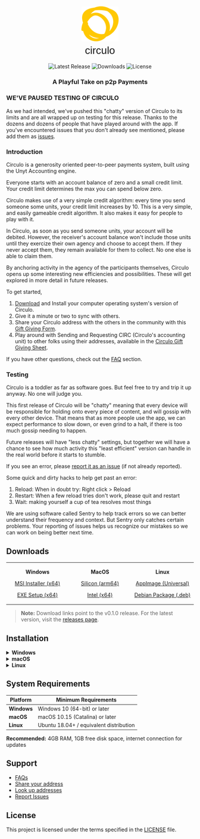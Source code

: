 <div align="center">

# <img src="src-tauri/icons/logo-c.svg" alt="Circulo" width="100"> <br> <span style="font-family: 'Quicksand', sans-serif; font-weight: 300;">circulo</span>

![Latest Release](https://img.shields.io/github/v/release/unytco/circulo?style=flat-square&color=blue)
![Downloads](https://img.shields.io/github/downloads/unytco/circulo/total?style=flat-square&color=green)
![License](https://img.shields.io/github/license/unytco/circulo?style=flat-square)

### A Playful Take on p2p Payments
</div>
<div align="left">
<h3>
WE'VE PAUSED TESTING OF CIRCULO
</h3>
<p>
As we had intended, we've pushed this "chatty" version of Circulo to its limits and are all wrapped up on testing for this release. Thanks to the dozens and dozens of people that have played around with the app. If you've encountered issues that you don't already see mentioned, please add them as <a href="https://github.com/unytco/circulo/issues">issues</a>.
</p>
<h3> 
Introduction
</h3>
<p>
Circulo is a generosity oriented peer-to-peer payments system, built using the Unyt Accounting engine. 
</p>
<p>
Everyone starts with an account balance of zero and a small credit limit. Your credit limit determines the max you can spend below zero. 
</p>
<p>
Circulo makes use of a very simple credit algorithm: every time you send someone some units, your credit limit increases by 10.  This is a very simple, and easily gameable credit algorithm. It also makes it easy for people to play with it.
</p>
<p>
In Circulo, as soon as you send someone units, your account will be debited.  However, the receiver's account balance won't include those units until they exercize their own agency and choose to accept them. If they never accept them, they remain available for them to collect. No one else is able to claim them.
</p>
<p>
By anchoring activity in the agency of the participants themselves, Circulo opens up some interesting new efficiencies and possibilities. These will get explored in more detail in future releases.
</p>
<p>
To get started, 

1. <a href="https://github.com/unytco/circulo#downloads">Download</a> and Install your computer operating system's version of Circulo. 
2. Give it a minute or two to sync with others.
3. Share your Circulo address with the others in the community with this <a href="https://forms.gle/S7BcwJVqSFuPHKDF9">Gift Giving Form</a>.
4. Play around with Sending and Requesting CIRC (Circulo's accounting unit) to other folks using their addresses, available in the <a href="https://docs.google.com/spreadsheets/d/19Aecwx6Rz3LLW64F3QQcVbLdsR0sfNo_51jsiNuC_YM/edit?usp=sharing">Circulo Gift Giving Sheet</a>. 
</p>

<p>
If you have other questions, check out the <a href="https://github.com/unytco/circulo/blob/develop/docs/faq.md">FAQ</a> section.
</p>

<h3>
Testing
</h3> 
<p>
Circulo is a toddler as far as software goes. But feel free to try and trip it up anyway. No one will judge you. 
</p>
<p>
This first release of Circulo will be "chatty" meaning that every device will be responsible for holding onto every piece of content, and will gossip with every other device. That means that as more people use the app, we can expect performance to slow down, or even grind to a halt, if there is too much gossip needing to happen. 
</p>
<p>
Future releases will have "less chatty" settings, but together we will have a chance to see how much activity this "least efficient" version can handle in the real world before it starts to stumble.
</p>

<p>
If you see an error, please <a href="https://github.com/unytco/circulo/issues">report it as an issue</a> (if not already reported). 
</p>
<p>
Some quick and dirty hacks to help get past an error:

1. Reload: When in doubt try: Right click > Reload
2. Restart: When a few reload tries don't work, please quit and restart
3. Wait: making yourself a cup of tea resolves most things
</p>
<p>
We are using software called Sentry to help track errors so we can better understand their frequency and context. But Sentry only catches certain problems. Your reporting of issues helps us recognize our mistakes so we can work on being better next time.
</p>

</div>

## Downloads

<div align="center">

<table>
<tr>
<td width="25%" align="center">

**Windows**

[MSI Installer (x64)](https://github.com/unytco/circulo/releases/download/v0.1.0/Circulo_0.1.0_x64_en-US.msi)

[EXE Setup (x64)](https://github.com/unytco/circulo/releases/download/v0.1.0/Circulo_0.1.0_x64-setup.exe)

</td>
<td width="25%" align="center">

**MacOS**

[Silicon (arm64)](https://github.com/unytco/circulo/releases/download/v0.1.0/Circulo_0.1.0_aarch64.dmg)

[Intel (x64)](https://github.com/unytco/circulo/releases/download/v0.1.0/Circulo_0.1.0_x64.dmg)

</td>
<td width="25%" align="center">

**Linux**

[AppImage (Universal)](https://github.com/unytco/circulo/releases/download/v0.1.0/Circulo_0.1.0_amd64.AppImage)

[Debian Package (.deb)](https://github.com/unytco/circulo/releases/download/v0.1.0/Circulo_0.1.0_amd64.deb)

</td>
<!-- <td width="25%" align="center">

**Android**

[<img src="https://img.shields.io/badge/-Download-green?style=flat-square&logoColor=white" height="35">](https://github.com/unytco/circulo/releases/download/v0.1.0/app-universal-release.apk)

Android Universal APK • [AAB Bundle](https://github.com/unytco/circulo/releases/download/v0.1.0/app-universal-release.aab)

</td> -->
</tr>
</table>

</div>

> **Note:** Download links point to the v0.1.0 release. For the latest version, visit the [releases page](https://github.com/unytco/circulo/releases).

## Installation

<details>
<summary><strong>Windows</strong></summary>

1. Download the `.msi` installer
2. Run the installer and follow the setup wizard
3. Launch Circulo from the Start menu

</details>

<details>
<summary><strong>macOS</strong></summary>

1. Download the `.dmg` file
2. Open the DMG and drag Circulo to your Applications folder
3. Launch from Applications (you may need to allow the app in System Preferences > Security)

</details>

<details>
<summary><strong>Linux</strong></summary>

**AppImage (Recommended)**

1. Download the `.AppImage` file
2. Make it executable: `chmod +x circulo_0.1.0_amd64.AppImage`
3. Run: `./circulo_0.1.0_amd64.AppImage`

**Debian/Ubuntu**

1. Download the `.deb` package
2. Install: `sudo dpkg -i circulo_0.1.0_amd64.deb`
3. Run: `circulo`

</details>

<!-- <details>
<summary><strong>Android</strong></summary>

1. Download the appropriate APK for your device architecture
2. Enable "Install from unknown sources" in your device settings
3. Install the APK file
4. Launch Circulo from your app drawer

</details> -->

## System Requirements

| Platform    | Minimum Requirements                    |
| ----------- | --------------------------------------- |
| **Windows** | Windows 10 (64-bit) or later            |
| **macOS**   | macOS 10.15 (Catalina) or later         |
| **Linux**   | Ubuntu 18.04+ / equivalent distribution |

 <!--        | **Android**                             | Android 7.0 (API level 24) or later | -->

**Recommended:** 4GB RAM, 1GB free disk space, internet connection for updates

## Support

- [FAQs](https://github.com/unytco/circulo/blob/develop/docs/faq.md)
- [Share your address](https://forms.gle/S7BcwJVqSFuPHKDF9)
- [Look up addresses](https://docs.google.com/spreadsheets/d/19Aecwx6Rz3LLW64F3QQcVbLdsR0sfNo_51jsiNuC_YM/edit?usp=sharing) 
- [Report Issues](https://github.com/unytco/circulo/issues)




## License

This project is licensed under the terms specified in the [LICENSE](LICENSE) file.
